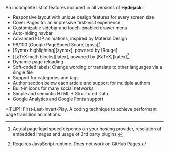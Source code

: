 An incomplete list of features included in all versions of **Hydejack**:

* Responsive layout with unique design features for every screen size
* Cover Pages for an impressive first-visit experience
* Customizable sidebar and touch-enabled drawer menu
* Auto-hiding navbar
* Advanced FLIP animations, inspired by Material Design
* 99/100 [Google PageSpeed Score][gpss][^11]
* [Syntax highlighting][syntax], powered by [Rouge]
* [LaTeX math blocks][latex], powered by [KaTeX][katex][^12]
* Dynamic page reloading
* Soft-coded labels: Change wording or translate to other languages via a single file
* Support for categories and tags
* Author section below each article and support for multiple authors
* Built-in icons for many social networks
* Simple and semantic HTML + Structured Data
* Google Analytics and Google Fonts support

[^11]: Actual page load speed depends on your hosting provider, resolution of embedded images and usage of 3rd party plugins.

[^12]: Requires JavaScript runtime. Does not work on GitHub Pages.

*[FLIP]: First-Last-Invert-Play. A coding technique to achieve performant page transition animations.